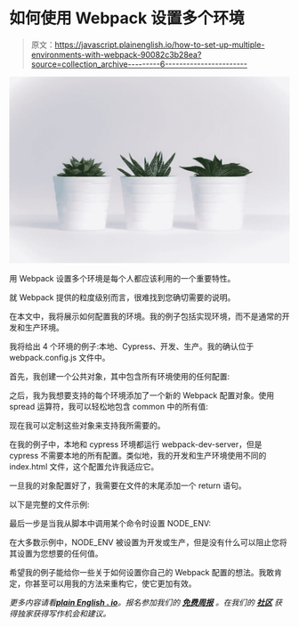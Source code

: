 # 如何使用 Webpack 设置多个环境

> 原文：<https://javascript.plainenglish.io/how-to-set-up-multiple-environments-with-webpack-90082c3b28ea?source=collection_archive---------6----------------------->

![](img/44ad31cd3b13e034092a2fcdab0ba424.png)

用 Webpack 设置多个环境是每个人都应该利用的一个重要特性。

就 Webpack 提供的粒度级别而言，很难找到您确切需要的说明。

在本文中，我将展示如何配置我的环境。我的例子包括实现环境，而不是通常的开发和生产环境。

我将给出 4 个环境的例子:本地、Cypress、开发、生产。我的确认位于 webpack.config.js 文件中。

首先，我创建一个公共对象，其中包含所有环境使用的任何配置:

之后，我为我想要支持的每个环境添加了一个新的 Webpack 配置对象。使用 spread 运算符，我可以轻松地包含 common 中的所有值:

现在我可以定制这些对象来支持我所需要的。

在我的例子中，本地和 cypress 环境都运行 webpack-dev-server，但是 cypress 不需要本地的所有配置。类似地，我的开发和生产环境使用不同的 index.html 文件，这个配置允许我适应它。

一旦我的对象配置好了，我需要在文件的末尾添加一个 return 语句。

以下是完整的文件示例:

最后一步是当我从脚本中调用某个命令时设置 NODE_ENV:

在大多数示例中，NODE_ENV 被设置为开发或生产，但是没有什么可以阻止您将其设置为您想要的任何值。

希望我的例子能给你一些关于如何设置你自己的 Webpack 配置的想法。我敢肯定，你甚至可以用我的方法来重构它，使它更加有效。

*更多内容请看*[***plain English . io***](http://plainenglish.io/)*。报名参加我们的* [***免费周报***](http://newsletter.plainenglish.io/) *。在我们的* [***社区***](https://discord.gg/GtDtUAvyhW) *获得独家获得写作机会和建议。*